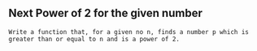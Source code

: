 ## Next Power of 2 for the given number

```
Write a function that, for a given no n, finds a number p which is greater than or equal to n and is a power of 2.
```

